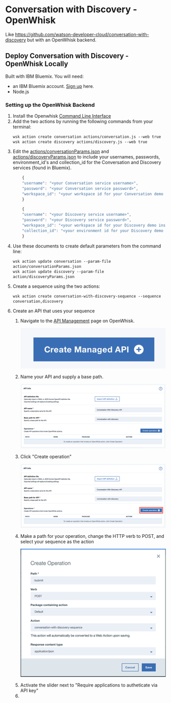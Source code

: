 # Conversation with Discovery - OpenWhisk
Like https://github.com/watson-developer-cloud/conversation-with-discovery but with an OpenWhisk backend.

## Deploy Conversation with Discovery - OpenWhisk Locally

<p>Built with IBM Bluemix. You will need:
<ul><li>an IBM Bluemix account. <a href="https://console.bluemix.net/?cm_mmc=GitHubReadMe">Sign up</a> here.</li>
<li>Node.js</li></ul>
</p>

### Setting up the OpenWhisk Backend
<ol><li>Install the Openwhisk <a href="https://console.bluemix.net/openwhisk/learn/cli">Command Line Interface</a></li>
<li>Add the two actions by running the following commands from your terminal:</li>
    
    wsk action create conversation actions/conversation.js --web true
    wsk action create discovery actions/discovery.js --web true

<li>Edit the <a href="actions/conversationParams.json">actions/conversationParams.json</a> and <a href="actions/discoveryParams.json">actions/discoveryParams.json</a> to include your usernames, passwords, environment_id's and collection_id for the Conversation and Discovery services (found in Bluemix).</li>

```javascript
    {
    "username": "<your Conversation service username>",
    "password": "<your Conversation service password>",
    "workspace_id": "<your workspace id for your Conversation demo instance>"
    }
```

```javascript
    {
    "username": "<your Discovery service username>",
    "password": "<your Discovery service password>",
    "workspace_id": "<your workspace id for your Discovery demo instance>",
    "collection_id": "<your environment id for your Discovery demo instance>"
    }
```

<li>Use these documents to create default parameters from the command line: </li>

    wsk action update conversation --param-file action/conversationParams.json
    wsk action update discovery --param-file action/discoveryParams.json

<li>Create a sequence using the two actions:</li>

    wsk action create conversation-with-discovery-sequence --sequence conversation,discovery
    
<li>Create an API that uses your sequence</li>
<ol><li>Navigate to the <a href="https://console.bluemix.net/openwhisk/apimanagement?env_id=ibm:yp:us-south">API Management</a> page on OpenWhisk.</li>

![Create new API]( pictures/Create_API.png?raw=true )

<li>Name your API and supply a base path.</li>

![Name API and base path]( pictures/API_info.png?raw=true )

<li>Click "Create operation"</li>

![Create operation]( pictures/Create_operation.png?raw=true )

<li>Make a path for your operation, change the HTTP verb to POST, and select your sequence as the action</li>

![Operation form]( pictures/Create_Operation_Form.png?raw=true )

<li>Activate the slider next to "Require applications to autheticate via API key"</li>
<li>
